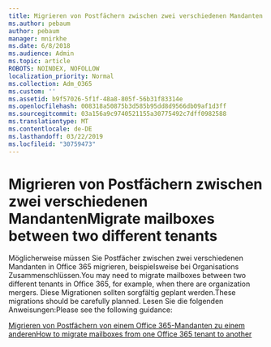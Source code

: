 ```yaml
---
title: Migrieren von Postfächern zwischen zwei verschiedenen Mandanten
ms.author: pebaum
author: pebaum
manager: mnirkhe
ms.date: 6/8/2018
ms.audience: Admin
ms.topic: article
ROBOTS: NOINDEX, NOFOLLOW
localization_priority: Normal
ms.collection: Adm_O365
ms.custom: ''
ms.assetid: b9f57026-5f1f-48a8-805f-56b31f83314e
ms.openlocfilehash: 008318a50875b3d585b95dd8d9566db09af1d3ff
ms.sourcegitcommit: 03a156a9c9740521155a30775492c7dff0982588
ms.translationtype: MT
ms.contentlocale: de-DE
ms.lasthandoff: 03/22/2019
ms.locfileid: "30759473"
---
```

# <a name="migrate-mailboxes-between-two-different-tenants"></a><span data-ttu-id="510e9-102">Migrieren von Postfächern zwischen zwei verschiedenen Mandanten</span><span class="sxs-lookup"><span data-stu-id="510e9-102">Migrate mailboxes between two different tenants</span></span>

<span data-ttu-id="510e9-103">Möglicherweise müssen Sie Postfächer zwischen zwei verschiedenen Mandanten in Office 365 migrieren, beispielsweise bei Organisations Zusammenschlüssen.</span><span class="sxs-lookup"><span data-stu-id="510e9-103">You may need to migrate mailboxes between two different tenants in Office 365, for example, when there are organization mergers.</span></span> <span data-ttu-id="510e9-104">Diese Migrationen sollten sorgfältig geplant werden.</span><span class="sxs-lookup"><span data-stu-id="510e9-104">These migrations should be carefully planned.</span></span> <span data-ttu-id="510e9-105">Lesen Sie die folgenden Anweisungen:</span><span class="sxs-lookup"><span data-stu-id="510e9-105">Please see the following guidance:</span></span>
  
[<span data-ttu-id="510e9-106">Migrieren von Postfächern von einem Office 365-Mandanten zu einem anderen</span><span class="sxs-lookup"><span data-stu-id="510e9-106">How to migrate mailboxes from one Office 365 tenant to another</span></span>](https://support.office.com/article/how-to-migrate-mailboxes-from-one-office-365-tenant-to-another-65af7d77-3e79-44d4-9173-04fd991358b7)
  

